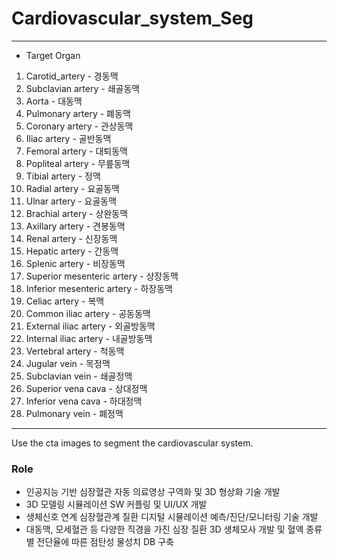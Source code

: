 # Cardiovascular_system_Seg


---

* Target Organ

1. Carotid_artery - 경동맥
2. Subclavian artery - 쇄골동맥
3. Aorta - 대동맥
4. Pulmonary artery - 폐동맥
5. Coronary artery - 관상동맥
6. Iliac artery - 골반동맥
7. Femoral artery - 대퇴동맥
8. Popliteal artery - 무릎동맥
9. Tibial artery - 정맥
10. Radial artery - 요골동맥
11. Ulnar artery - 요골동맥
12. Brachial artery - 상완동맥
13. Axillary artery - 견봉동맥
14. Renal artery - 신장동맥
15. Hepatic artery - 간동맥
16. Splenic artery - 비장동맥
17. Superior mesenteric artery - 상장동맥
18. Inferior mesenteric artery - 하장동맥
19. Celiac artery - 복맥
20. Common iliac artery - 공동동맥
21. External iliac artery - 외골방동맥
22. Internal iliac artery - 내골방동맥
23. Vertebral artery - 척동맥
24. Jugular vein - 목정맥
25. Subclavian vein - 쇄골정맥
26. Superior vena cava - 상대정맥
27. Inferior vena cava - 하대정맥
28. Pulmonary vein - 폐정맥






---
Use the cta images to segment the cardiovascular system.


### Role 
* 인공지능 기반 심장혈관 자동 의료영상 구역화 및 3D 형상화 기술 개발
* 3D 모델링 시뮬레이션 SW 커플링 및 UI/UX 개발
* 생체신호 연계 심장혈관계 질환 디지털 시뮬레이션 예측/진단/모니터링 기술 개발
* 대동맥, 모세혈관 등 다양한 직경을 가진 심장 질환 3D 생체모사 개발 및 혈액 종류별 전단율에 따른 점탄성 물성치 DB 구축
